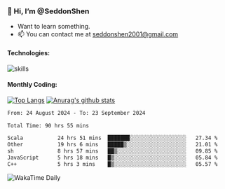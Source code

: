 ### 👋 Hi, I’m @SeddonShen
- Want to learn something.
- 📫 You can contact me at seddonshen2001@gmail.com

#### Technologies:

![skills](https://skillicons.dev/icons?i=scala,js,html,css,bootstrap,jquery,c,cpp,cloudflare,django,docker,flask,git,github,githubactions,linux,latex,mysql,nodejs,ps,php,pr,py,raspberrypi,redis,unreal,v,vscode,vue,bash)

#### Monthly Coding:
[![Top Langs](https://github-readme-stats.vercel.app/api/top-langs?username=seddonshen&show_icons=true&locale=en&layout=compact&hide=html&langs_count=8)](https://github.com/SeddonShen/)
[![Anurag's github stats](https://github-readme-stats.vercel.app/api?username=SeddonShen&count_private=true&show_icons=true)](https://github.com/anuraghazra/github-readme-stats)
<!--START_SECTION:waka-->

```txt
From: 24 August 2024 - To: 23 September 2024

Total Time: 90 hrs 55 mins

Scala           24 hrs 51 mins  ███████░░░░░░░░░░░░░░░░░░   27.34 %
Other           19 hrs 6 mins   █████▒░░░░░░░░░░░░░░░░░░░   21.01 %
sh              8 hrs 57 mins   ██▒░░░░░░░░░░░░░░░░░░░░░░   09.85 %
JavaScript      5 hrs 18 mins   █▒░░░░░░░░░░░░░░░░░░░░░░░   05.84 %
C++             5 hrs 3 mins    █▒░░░░░░░░░░░░░░░░░░░░░░░   05.57 %
```

<!--END_SECTION:waka-->

![WakaTime Daily](https://wakatime.com/share/@seddon2001/61a7e342-5f12-4fea-bf92-1fac161e97d6.svg)
<!---
SeddonShen/SeddonShen is a ✨ special ✨ repository because its `README.md` (this file) appears on your GitHub profile.
You can click the Preview link to take a look at your changes.
--->
